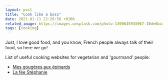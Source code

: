 ```yaml
---
layout: post
title: "Cook like a boss"
date: 2021-01-11 22:26:56 +0100
related_image: https://images.unsplash.com/photo-1490645935967-10de6ba17061?ixid=MXwxMjA3fDB8MHxwaG90by1wYWdlfHx8fGVufDB8fHw%3D&ixlib=rb-1.2.1&auto=format&fit=crop&w=1335&q=80
tags: [cooking]
---
```


Just, I love good food, and you know, French people always talk of their food, so here we go!

List of useful cooking websites for vegetarian and 'gourmand' people:

- [Mes gougères aux épinards](https://mesgougeresauxepinards.fr/fr/)
- [La fée Stéphanie](https://www.lafeestephanie.com/)

